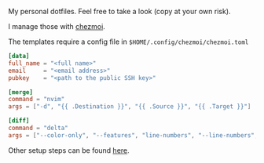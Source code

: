 My personal dotfiles. Feel free to take a look (copy at your own risk).

I manage those with [chezmoi](https://github.com/twpayne/chezmoi).

The templates require a config file in `$HOME/.config/chezmoi/chezmoi.toml`
```toml
[data]
full_name = "<full name>"
email     = "<email address>"
pubkey    = "<path to the public SSH key>"

[merge]
command = "nvim"
args = ["-d", "{{ .Destination }}", "{{ .Source }}", "{{ .Target }}"]

[diff]
command = "delta"
args = ["--color-only", "--features", "line-numbers", "--line-numbers", "--paging", "never"]
```

Other setup steps can be found [here](setup.md).
